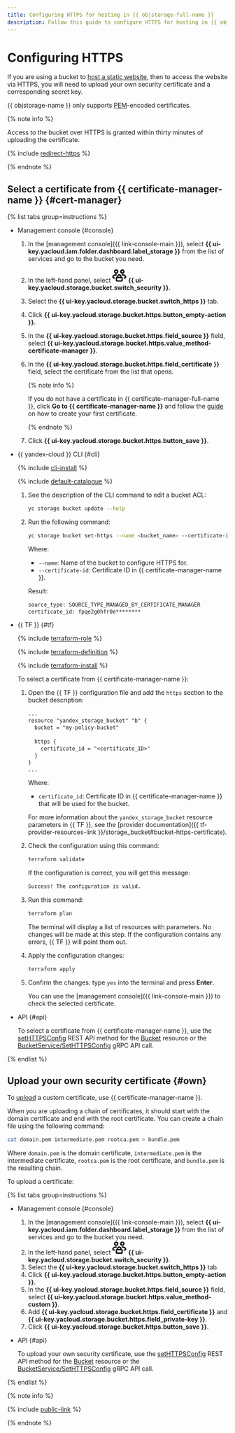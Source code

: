 ```yaml
---
title: Configuring HTTPS for hosting in {{ objstorage-full-name }}
description: Follow this guide to configure HTTPS for hosting in {{ objstorage-name }}.
---
```


# Configuring HTTPS

If you are using a bucket to [host a static website](../../concepts/hosting.md), then to access the website via HTTPS, you will need to upload your own security certificate and a corresponding secret key.

{{ objstorage-name }} only supports [PEM](https://en.wikipedia.org/wiki/Privacy-Enhanced_Mail)-encoded certificates.

{% note info %}

Access to the bucket over HTTPS is granted within thirty minutes of uploading the certificate.

{% include [redirect-https](../../../_includes/storage/redirect-https.md) %}

{% endnote %}

## Select a certificate from {{ certificate-manager-name }} {#cert-manager}

{% list tabs group=instructions %}

- Management console {#console}

    1. In the [management console]({{ link-console-main }}), select **{{ ui-key.yacloud.iam.folder.dashboard.label_storage }}** from the list of services and go to the bucket you need.
    1. In the left-hand panel, select ![image](../../../_assets/console-icons/persons-lock.svg) **{{ ui-key.yacloud.storage.bucket.switch_security }}**.
    1. Select the **{{ ui-key.yacloud.storage.bucket.switch_https }}** tab.
    1. Click **{{ ui-key.yacloud.storage.bucket.https.button_empty-action }}**.
    1. In the **{{ ui-key.yacloud.storage.bucket.https.field_source }}** field, select **{{ ui-key.yacloud.storage.bucket.https.value_method-certificate-manager }}**.
    1. In the **{{ ui-key.yacloud.storage.bucket.https.field_certificate }}** field, select the certificate from the list that opens.

        {% note info %}

        If you do not have a certificate in {{ certificate-manager-full-name }}, click **Go to {{ certificate-manager-name }}** and follow the [guide](../../../certificate-manager/quickstart/index.md) on how to create your first certificate.

        {% endnote %}

    1. Click **{{ ui-key.yacloud.storage.bucket.https.button_save }}**.

- {{ yandex-cloud }} CLI {#cli}

  {% include [cli-install](../../../_includes/cli-install.md) %}

  {% include [default-catalogue](../../../_includes/default-catalogue.md) %}

  1. See the description of the CLI command to edit a bucket ACL:

     ```bash
     yc storage bucket update --help
     ```

  1. Run the following command:

     ```bash
     yc storage bucket set-https --name <bucket_name> --certificate-id <certificate_ID>
     ```

     Where:
     * `--name`: Name of the bucket to configure HTTPS for.
     * `--certificate-id`: Certificate ID in {{ certificate-manager-name }}.

     Result:

     ```text
     source_type: SOURCE_TYPE_MANAGED_BY_CERTIFICATE_MANAGER
     certificate_id: fpqe2g0hfr0e********
     ```

- {{ TF }} {#tf}

  {% include [terraform-role](../../../_includes/storage/terraform-role.md) %}

  {% include [terraform-definition](../../../_tutorials/_tutorials_includes/terraform-definition.md) %}

  
  {% include [terraform-install](../../../_includes/terraform-install.md) %}


  To select a certificate from {{ certificate-manager-name }}:

  1. Open the {{ TF }} configuration file and add the `https` section to the bucket description:

     ```hcl
     ...
     resource "yandex_storage_bucket" "b" {
       bucket = "my-policy-bucket"

       https {
         certificate_id = "<certificate_ID>"
       }
     }
     ...
     ```

     Where:
     * `certificate_id`: Сertificate ID in {{ certificate-manager-name }} that will be used for the bucket.

     For more information about the `yandex_storage_bucket` resource parameters in {{ TF }}, see the [provider documentation]({{ tf-provider-resources-link }}/storage_bucket#bucket-https-certificate).

  1. Check the configuration using this command:

     ```bash
     terraform validate
     ```

     If the configuration is correct, you will get this message:

     ```bash
     Success! The configuration is valid.
     ```

  1. Run this command:

     ```bash
     terraform plan
     ```

     The terminal will display a list of resources with parameters. No changes will be made at this step. If the configuration contains any errors, {{ TF }} will point them out.

  1. Apply the configuration changes:

     ```bash
     terraform apply
     ```

  1. Confirm the changes: type `yes` into the terminal and press **Enter**.

     You can use the [management console]({{ link-console-main }}) to check the selected certificate.

- API {#api}

  To select a certificate from {{ certificate-manager-name }}, use the [setHTTPSConfig](../../api-ref/Bucket/setHTTPSConfig.md) REST API method for the [Bucket](../../api-ref/Bucket/index.md) resource or the [BucketService/SetHTTPSConfig](../../api-ref/grpc/Bucket/setHTTPSConfig.md) gRPC API call.

{% endlist %}

## Upload your own security certificate {#own}

To [upload](../../../certificate-manager/operations/import/cert-create.md) a custom certificate, use {{ certificate-manager-name }}.

When you are uploading a chain of certificates, it should start with the domain certificate and end with the root certificate. You can create a chain file using the following command:

```bash
cat domain.pem intermediate.pem rootca.pem > bundle.pem
```

Where `domain.pem` is the domain certificate, `intermediate.pem` is the intermediate certificate, `rootca.pem` is the root certificate, and `bundle.pem` is the resulting chain.

To upload a certificate:

{% list tabs group=instructions %}

- Management console {#console}

   1. In the [management console]({{ link-console-main }}), select **{{ ui-key.yacloud.iam.folder.dashboard.label_storage }}** from the list of services and go to the bucket you need.
   1. In the left-hand panel, select ![image](../../../_assets/console-icons/persons-lock.svg) **{{ ui-key.yacloud.storage.bucket.switch_security }}**.
   1. Select the **{{ ui-key.yacloud.storage.bucket.switch_https }}** tab.
   1. Click **{{ ui-key.yacloud.storage.bucket.https.button_empty-action }}**.
   1. In the **{{ ui-key.yacloud.storage.bucket.https.field_source }}** field, select **{{ ui-key.yacloud.storage.bucket.https.value_method-custom }}**.
   1. Add **{{ ui-key.yacloud.storage.bucket.https.field_certificate }}** and **{{ ui-key.yacloud.storage.bucket.https.field_private-key }}**.
   1. Click **{{ ui-key.yacloud.storage.bucket.https.button_save }}**.

- API {#api}

  To upload your own security certificate, use the [setHTTPSConfig](../../api-ref/Bucket/setHTTPSConfig.md) REST API method for the [Bucket](../../api-ref/Bucket/index.md) resource or the [BucketService/SetHTTPSConfig](../../api-ref/grpc/Bucket/setHTTPSConfig.md) gRPC API call.

{% endlist %}

{% note info %}

{% include [public-link](../../../_includes/storage/public-link.md) %}

{% endnote %}